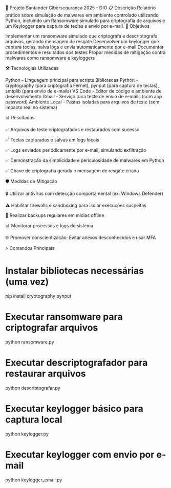🔐 Projeto Santander Cibersegurança 2025 - DIO
📋 Descrição
Relatório prático sobre simulação de malwares em ambiente controlado utilizando Python, incluindo um Ransomware simulado para criptografia de arquivos e um Keylogger para captura de teclas e envio por e-mail.
🎯 Objetivos

Implementar um ransomware simulado que criptografa e descriptografa arquivos, gerando mensagem de resgate
Desenvolver um keylogger que captura teclas, salva logs e envia automaticamente por e-mail
Documentar procedimentos e resultados dos testes
Propor medidas de mitigação contra malwares como ransomware e keyloggers

🛠️ Tecnologias Utilizadas

Python - Linguagem principal para scripts
Bibliotecas Python - cryptography (para criptografia Fernet), pynput (para captura de teclas), smtplib (para envio de e-mails)
VS Code - Editor de código e ambiente de desenvolvimento
Gmail - Serviço para teste de envio de e-mails (com app password)
Ambiente Local - Pastas isoladas para arquivos de teste (sem impacto real no sistema)

📊 Resultados

✅ Arquivos de teste criptografados e restaurados com sucesso

✅ Teclas capturadas e salvas em logs locais

✅ Logs enviados periodicamente por e-mail, simulando exfiltração

✅ Demonstração da simplicidade e periculosidade de malwares em Python

✅ Chave de criptografia gerada e mensagem de resgate criada

🛡️ Medidas de Mitigação

🔒 Utilizar antivírus com detecção comportamental (ex: Windows Defender)

⚠️ Habilitar firewalls e sandboxing para isolar execuções suspeitas

🔐 Realizar backups regulares em mídias offline

📊 Monitorar processos e logs do sistema

🌐 Promover conscientização: Evitar anexos desconhecidos e usar MFA

⚡ Comandos Principais

# Instalar bibliotecas necessárias (uma vez)
pip install cryptography pynput

# Executar ransomware para criptografar arquivos
python ransomware.py

# Executar descriptografador para restaurar arquivos
python descriptografar.py

# Executar keylogger básico para captura local
python keylogger.py

# Executar keylogger com envio por e-mail
python keylogger_email.py

